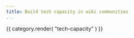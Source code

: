 ```yaml
---
title: Build tech capacity in wiki communities
...
```

{{ category.render( "tech-capacity" ) }}

<!-- TODO: what other programs should be included in this collection? -->
